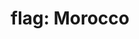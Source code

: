---
layout: flags
title: "flag: Morocco"
emoji: flag_morocco
permalink: 🇲🇦.html
image: assets/img/3moji/flag_morocco.png
---
